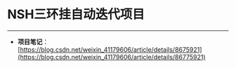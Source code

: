 # NSH三环挂自动迭代项目
---
- **项目笔记**：[https://blog.csdn.net/weixin_41179606/article/details/8675921](https://blog.csdn.net/weixin_41179606/article/details/86775921)